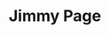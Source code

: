 ---
title: "Jimmy Page"
summary: "English musician, songwriter and record producer, born 9 January 1944 in Heston, Middlesex, England, United Kingdom. Father of ."
image: "jimmy-page.jpg"
apple_music_artist_url: "https://music.apple.com/gb/artist/jimmy-page/113883"
wikipedia_url: "none"
---